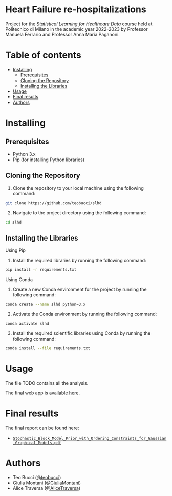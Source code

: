 <!-- omit from toc -->
# Heart Failure re-hospitalizations

Project for the _Statistical Learning for Healthcare Data_ course held at Politecnico di Milano in the academic year 2022-2023 by Professor Manuela Ferrario and Professor Anna Maria Paganoni.

<!-- omit from toc -->
# Table of contents

- [Installing](#installing)
  - [Prerequisites](#prerequisites)
  - [Cloning the Repository](#cloning-the-repository)
  - [Installing the Libraries](#installing-the-libraries)
- [Usage](#usage)
- [Final results](#final-results)
- [Authors](#authors)


# Installing

## Prerequisites

- Python 3.x
- Pip (for installing Python libraries)

## Cloning the Repository

1. Clone the repository to your local machine using the following command:
```bash
git clone https://github.com/teobucci/slhd
```

2. Navigate to the project directory using the following command:
```bash
cd slhd
```

## Installing the Libraries

Using Pip

1. Install the required libraries by running the following command:
```bash
pip install -r requirements.txt
```

Using Conda

1. Create a new Conda environment for the project by running the following command:
```bash
conda create --name slhd python=3.x
```

2. Activate the Conda environment by running the following command:
```bash
conda activate slhd
```

3. Install the required scientific libraries using Conda by running the following command:
```bash
conda install --file requirements.txt
```

# Usage

The file TODO contains all the analysis.

The final web app is [available here](https://teobucci-slhd-app-3iahgf.streamlit.app/).

# Final results

The final report can be found here:

- [`Stochastic_Block_Model_Prior_with_Ordering_Constraints_for_Gaussian_Graphical_Models.pdf`](./report/Stochastic_Block_Model_Prior_with_Ordering_Constraints_for_Gaussian_Graphical_Models.pdf)

# Authors

- Teo Bucci ([@teobucci](https://github.com/teobucci))
- Giulia Montani ([@GiuliaMontani](https://github.com/GiuliaMontani))
- Alice Traversa ([@AliceTraversa](https://github.com/AliceTraversa))